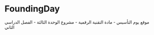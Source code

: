 # FoundingDay
موقع يوم التأسيس - مادة التقنية الرقمية - مشروع الوحدة الثالثة - الفصل الدراسي الثاني
